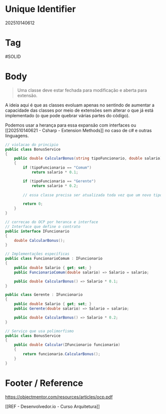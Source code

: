 # Unique Identifier
202510140612

# Tag
#SOLID 

# Body
> Uma classe deve estar fechada para modificação e aberta para extensão.

A ideia aqui é que as classes evoluam apenas no sentindo de aumentar a capacidade das classes por meio de extensões sem alterar o que já está implementado (o que pode quebrar várias partes do código).

Podemos usar a herança para essa expansão com interfaces ou [[202510140621 - Csharp - Extension Methods]] no caso de c# e outras linguagens.

```csharp
// violacao do principio
public class BonusService
{
    public double CalcularBonus(string tipoFuncionario, double salario)
    {
        if (tipoFuncionario == "Comum")
            return salario * 0.1;

        if (tipoFuncionario == "Gerente")
            return salario * 0.2;
            
        // essa classe precisa ser atualizada toda vez que um novo tipo de funcionario for criado

        return 0;
    }
}
```

```csharp
// correcao do OCP por heranca e interface
// Interface que define o contrato
public interface IFuncionario
{
    double CalcularBonus();
}

// Implementações específicas
public class FuncionarioComum : IFuncionario
{
    public double Salario { get; set; }
    public FuncionarioComum(double salario) => Salario = salario;

    public double CalcularBonus() => Salario * 0.1;
}

public class Gerente : IFuncionario
{
    public double Salario { get; set; }
    public Gerente(double salario) => Salario = salario;

    public double CalcularBonus() => Salario * 0.2;
}

// Serviço que usa polimorfismo
public class BonusService
{
    public double Calcular(IFuncionario funcionario)
    {
        return funcionario.CalcularBonus();
    }
}
```

# Footer / Reference
https://objectmentor.com/resources/articles/ocp.pdf

[[REF - Desenvolvedor.io - Curso Arquitetura]]